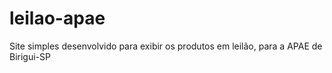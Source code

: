 # leilao-apae
Site simples desenvolvido para exibir os produtos em leilão, para a APAE de Birigui-SP

